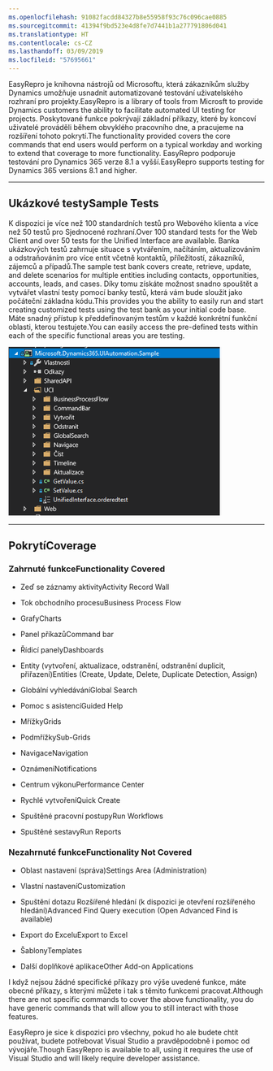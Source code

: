 ```yaml
---
ms.openlocfilehash: 91082facdd84327b8e55958f93c76c096cae0885
ms.sourcegitcommit: 41394f9bd523e4d8fe7d7441b1a277791806d041
ms.translationtype: HT
ms.contentlocale: cs-CZ
ms.lasthandoff: 03/09/2019
ms.locfileid: "57695661"
---
```

<span data-ttu-id="47d6c-101">EasyRepro je knihovna nástrojů od Microsoftu, která zákazníkům služby Dynamics umožňuje usnadnit automatizované testování uživatelského rozhraní pro projekty.</span><span class="sxs-lookup"><span data-stu-id="47d6c-101">EasyRepro is a library of tools from Microsft to provide Dynamics customers the ability to facilitate automated UI testing for projects.</span></span> <span data-ttu-id="47d6c-102">Poskytované funkce pokrývají základní příkazy, které by koncoví uživatelé prováděli během obvyklého pracovního dne, a pracujeme na rozšíření tohoto pokrytí.</span><span class="sxs-lookup"><span data-stu-id="47d6c-102">The functionality provided covers the core commands that end users would perform on a typical workday and working to extend that coverage to more functionality.</span></span> <span data-ttu-id="47d6c-103">EasyRepro podporuje testování pro Dynamics 365 verze 8.1 a vyšší.</span><span class="sxs-lookup"><span data-stu-id="47d6c-103">EasyRepro supports testing for Dynamics 365 versions 8.1 and higher.</span></span>

---

## <a name="sample-tests"></a><span data-ttu-id="47d6c-104">Ukázkové testy</span><span class="sxs-lookup"><span data-stu-id="47d6c-104">Sample Tests</span></span>
<span data-ttu-id="47d6c-105">K dispozici je více než 100 standardních testů pro Webového klienta a více než 50 testů pro Sjednocené rozhraní.</span><span class="sxs-lookup"><span data-stu-id="47d6c-105">Over 100 standard tests for the Web Client and over 50 tests for the Unified Interface are available.</span></span> <span data-ttu-id="47d6c-106">Banka ukázkových testů zahrnuje situace s vytvářením, načítáním, aktualizováním a odstraňováním pro více entit včetně kontaktů, příležitostí, zákazníků, zájemců a případů.</span><span class="sxs-lookup"><span data-stu-id="47d6c-106">The sample test bank covers create, retrieve, update, and delete scenarios for multiple entities including contacts, opportunities, accounts, leads, and cases.</span></span> <span data-ttu-id="47d6c-107">Díky tomu získáte možnost snadno spouštět a vytvářet vlastní testy pomocí banky testů, která vám bude sloužit jako počáteční základna kódu.</span><span class="sxs-lookup"><span data-stu-id="47d6c-107">This provides you the ability to easily run and start creating customized tests using the test bank as your initial code base.</span></span> <span data-ttu-id="47d6c-108">Máte snadný přístup k předdefinovaným testům v každé konkrétní funkční oblasti, kterou testujete.</span><span class="sxs-lookup"><span data-stu-id="47d6c-108">You can easily access the pre-defined tests within each of the specific functional areas you are testing.</span></span>

![Snímek obrazovky s bankou ukázkových testů](../media/T1_EasyReproUser_interface_testing_image1.png)

--- 

## <a name="coverage"></a><span data-ttu-id="47d6c-110">Pokrytí</span><span class="sxs-lookup"><span data-stu-id="47d6c-110">Coverage</span></span>

### <a name="functionality-covered"></a><span data-ttu-id="47d6c-111">Zahrnuté funkce</span><span class="sxs-lookup"><span data-stu-id="47d6c-111">Functionality Covered</span></span>

- <span data-ttu-id="47d6c-112">Zeď se záznamy aktivity</span><span class="sxs-lookup"><span data-stu-id="47d6c-112">Activity Record Wall</span></span>

- <span data-ttu-id="47d6c-113">Tok obchodního procesu</span><span class="sxs-lookup"><span data-stu-id="47d6c-113">Business Process Flow</span></span>

- <span data-ttu-id="47d6c-114">Grafy</span><span class="sxs-lookup"><span data-stu-id="47d6c-114">Charts</span></span>

- <span data-ttu-id="47d6c-115">Panel příkazů</span><span class="sxs-lookup"><span data-stu-id="47d6c-115">Command bar</span></span>

- <span data-ttu-id="47d6c-116">Řídicí panely</span><span class="sxs-lookup"><span data-stu-id="47d6c-116">Dashboards</span></span>

- <span data-ttu-id="47d6c-117">Entity (vytvoření, aktualizace, odstranění, odstranění duplicit, přiřazení)</span><span class="sxs-lookup"><span data-stu-id="47d6c-117">Entities (Create, Update, Delete, Duplicate Detection, Assign)</span></span>

- <span data-ttu-id="47d6c-118">Globální vyhledávání</span><span class="sxs-lookup"><span data-stu-id="47d6c-118">Global Search</span></span>

- <span data-ttu-id="47d6c-119">Pomoc s asistencí</span><span class="sxs-lookup"><span data-stu-id="47d6c-119">Guided Help</span></span>

- <span data-ttu-id="47d6c-120">Mřížky</span><span class="sxs-lookup"><span data-stu-id="47d6c-120">Grids</span></span>

- <span data-ttu-id="47d6c-121">Podmřížky</span><span class="sxs-lookup"><span data-stu-id="47d6c-121">Sub-Grids</span></span>

- <span data-ttu-id="47d6c-122">Navigace</span><span class="sxs-lookup"><span data-stu-id="47d6c-122">Navigation</span></span>

- <span data-ttu-id="47d6c-123">Oznámení</span><span class="sxs-lookup"><span data-stu-id="47d6c-123">Notifications</span></span>

- <span data-ttu-id="47d6c-124">Centrum výkonu</span><span class="sxs-lookup"><span data-stu-id="47d6c-124">Performance Center</span></span>

- <span data-ttu-id="47d6c-125">Rychlé vytvoření</span><span class="sxs-lookup"><span data-stu-id="47d6c-125">Quick Create</span></span>

- <span data-ttu-id="47d6c-126">Spuštěné pracovní postupy</span><span class="sxs-lookup"><span data-stu-id="47d6c-126">Run Workflows</span></span>

- <span data-ttu-id="47d6c-127">Spuštěné sestavy</span><span class="sxs-lookup"><span data-stu-id="47d6c-127">Run Reports</span></span>

### <a name="functionality-not-covered"></a><span data-ttu-id="47d6c-128">Nezahrnuté funkce</span><span class="sxs-lookup"><span data-stu-id="47d6c-128">Functionality Not Covered</span></span>

- <span data-ttu-id="47d6c-129">Oblast nastavení (správa)</span><span class="sxs-lookup"><span data-stu-id="47d6c-129">Settings Area (Administration)</span></span>

- <span data-ttu-id="47d6c-130">Vlastní nastavení</span><span class="sxs-lookup"><span data-stu-id="47d6c-130">Customization</span></span>

- <span data-ttu-id="47d6c-131">Spuštění dotazu Rozšířené hledání (k dispozici je otevření rozšířeného hledání)</span><span class="sxs-lookup"><span data-stu-id="47d6c-131">Advanced Find Query execution (Open Advanced Find is available)</span></span>

- <span data-ttu-id="47d6c-132">Export do Excelu</span><span class="sxs-lookup"><span data-stu-id="47d6c-132">Export to Excel</span></span>

- <span data-ttu-id="47d6c-133">Šablony</span><span class="sxs-lookup"><span data-stu-id="47d6c-133">Templates</span></span>

- <span data-ttu-id="47d6c-134">Další doplňkové aplikace</span><span class="sxs-lookup"><span data-stu-id="47d6c-134">Other Add-on Applications</span></span>

<span data-ttu-id="47d6c-135">I když nejsou žádné specifické příkazy pro výše uvedené funkce, máte obecné příkazy, s kterými můžete i tak s těmito funkcemi pracovat.</span><span class="sxs-lookup"><span data-stu-id="47d6c-135">Although there are not specific commands to cover the above functionality, you do have generic commands that will allow you to still interact with those features.</span></span>

<span data-ttu-id="47d6c-136">EasyRepro je sice k dispozici pro všechny, pokud ho ale budete chtít používat, budete potřebovat Visual Studio a pravděpodobně i pomoc od vývojáře.</span><span class="sxs-lookup"><span data-stu-id="47d6c-136">Though EasyRepro is available to all, using it requires the use of Visual Studio and will likely require developer assistance.</span></span> 

